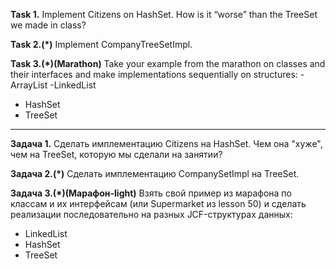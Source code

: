 
**Task 1.**
Implement Citizens on HashSet.
How is it “worse” than the TreeSet we made in class?

**Task 2.(*)**
Implement CompanyTreeSetImpl.

**Task 3.(*)(Marathon)**
Take your example from the marathon on classes and their interfaces and make implementations sequentially on structures:
-ArrayList
-LinkedList
- HashSet
- TreeSet

___________________________________________________

**Задача 1.**
Сделать имплементацию Citizens на HashSet.
Чем она "хуже", чем на TreeSet, которую мы сделали на занятии?

**Задача 2.(*)**
Сделать имплементацию CompanySetImpl на TreeSet.

**Задача 3.(*)(Марафон-light)**
Взять свой пример из марафона по классам и их интерфейсам (или Supermarket из lesson 50)
и сделать реализации последовательно на разных JCF-структурах данных:
- LinkedList
- HashSet
- TreeSet

